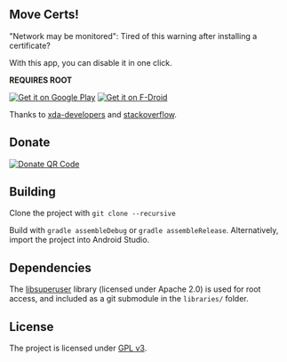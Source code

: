 ## Move Certs!

"Network may be monitored": Tired of this warning after installing a certificate?

With this app, you can disable it in one click.

**REQUIRES ROOT**

[![Get it on Google Play](https://developer.android.com/images/brand/en_generic_rgb_wo_60.png)](https://play.google.com/store/apps/details?id=com.nutomic.zertman) [![Get it on F-Droid](https://f-droid.org/wiki/images/0/06/F-Droid-button_get-it-on.png)](https://f-droid.org/repository/browse/?fdfilter=move%20certs&fdid=com.nutomic.zertman)

Thanks to [xda-developers](http://forum.xda-developers.com/google-nexus-5/help/howto-install-custom-cert-network-t2533550) and [stackoverflow](https://stackoverflow.com/questions/13981011/cacerts-bks-does-not-exist/18390177#18390177).

## Donate
[![Donate QR Code](http://i.imgur.com/uqXbHUb.png)](https://blockchain.info/address/1NUqm2kyaiRdssFaxYd7CQaWy4og19xH5g)
## Building

Clone the project with `git clone --recursive`

Build with `gradle assembleDebug` or `gradle assembleRelease`. Alternatively, import the project into Android Studio.

## Dependencies

The [libsuperuser](https://github.com/Chainfire/libsuperuser) library (licensed under Apache 2.0)  is used for root access, and included as a git submodule in the `libraries/` folder.

## License

The project is licensed under [GPL v3](LICENSE.md).
